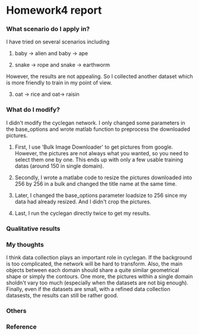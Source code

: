 # Homework4 report

### What scenario do I apply in?
I have tried on several scenarios including 
 1. baby -> alien and baby -> ape
 

 2. snake -> rope and snake -> earthworm

However, the results are not appealing. So I collected another dataset which is more friendly to train in my point of view.

 3. oat -> rice and oat-> raisin

### What do I modify? 
I didn't modify the cyclegan network. I only changed some parameters in the base_options and wrote matlab function to preprocess the downloaded pictures.

1. First, I use 'Bulk Image Downloader' to get pictures from google. However, the pictures are not always what you wanted, so you need to select them one by one. This ends up with only a few usable training datas (around 150 in single domain).

2. Secondly, I wrote a matlabe code to resize the pictures downloaded into 256 by 256 in a bulk and changed the title name at the same time.

3. Later, I changed the base_options parameter loadsize to 256 since my data had already resized. And I didn't crop the pictures.

4. Last, I run the cyclegan directly twice to get my results.


### Qualitative results


### My thoughts 
I think data collection plays an important role in cyclegan. If the background is too complicated, the network will be hard to transform. Also, the main objects between each domain should share a quite similar geometrical shape or simply the contours.
One more, the pictures within a single domain sholdn't vary too much (especially when the datasets are not big enough).
Finally, even if the datasets are small, with a refined data collection datasests, the results can still be rather good.

### Others

### Reference
